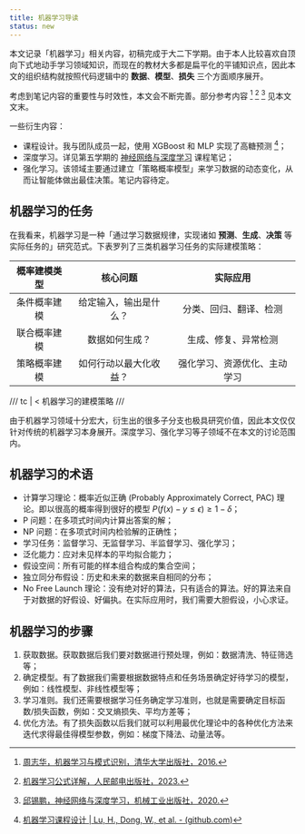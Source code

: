 ```yaml
---
title: 机器学习导读
status: new
---
```


本文记录「机器学习」相关内容，初稿完成于大二下学期。由于本人比较喜欢自顶向下式地动手学习领域知识，而现在的教材大多都是扁平化的平铺知识点，因此本文的组织结构就按照代码逻辑中的 **数据**、**模型**、**损失** 三个方面顺序展开。

考虑到笔记内容的重要性与时效性，本文会不断完善。部分参考内容 [^西瓜书] [^南瓜书] [^nndl] 见本文文末。

[^西瓜书]: [周志华，机器学习与模式识别，清华大学出版社，2016.](https://github.com/jingyuexing/Ebook/blob/master/Machine_Learning/机器学习_周志华.pdf)
[^南瓜书]: [机器学习公式详解，人民邮电出版社，2023.](https://github.com/datawhalechina/pumpkin-book)
[^nndl]: [邱锡鹏，神经网络与深度学习，机械工业出版社，2020.](https://nndl.github.io/)

一些衍生内容：

- 课程设计。我与团队成员一起，使用 XGBoost 和 MLP 实现了高糖预测 [^课设]；
- 深度学习。详见第五学期的 [神经网络与深度学习](../deep-learning/index.md) 课程笔记；
- 强化学习。该领域主要通过建立「策略概率模型」来学习数据的动态变化，从而让智能体做出最佳决策。笔记内容待定。

[^课设]: [机器学习课程设计 | Lu, H., Dong, W., et al. - (github.com)](https://github.com/Mr-LUHAOYU/MachineLearningClassDesign)

## 机器学习的任务

在我看来，机器学习是一种「通过学习数据规律，实现诸如 **预测**、**生成**、**决策** 等实际任务的」研究范式。下表罗列了三类机器学习任务的实际建模策略：

| 概率建模类型 |        核心问题        |           实际应用           |
| :----------: | :--------------------: | :--------------------------: |
| 条件概率建模 | 给定输入，输出是什么？ |    分类、回归、翻译、检测    |
| 联合概率建模 |     数据如何生成？     |     生成、修复、异常检测     |
| 策略概率建模 | 如何行动以最大化收益？ | 强化学习、资源优化、主动学习 |

/// tc | <
机器学习的建模策略
///

由于机器学习领域十分宏大，衍生出的很多子分支也极具研究价值，因此本文仅仅针对传统的机器学习本身展开。深度学习、强化学习等子领域不在本文的讨论范围内。

## 机器学习的术语

- 计算学习理论：概率近似正确 (Probably Approximately Correct, PAC) 理论。即以很高的概率得到很好的模型 $P(f(x)- y \le \epsilon) \ge 1 - \delta$；
- P 问题：在多项式时间内计算出答案的解；
- NP 问题：在多项式时间内检验解的正确性；
- 学习任务：监督学习、无监督学习、半监督学习、强化学习；
- 泛化能力：应对未见样本的平均拟合能力；
- 假设空间：所有可能的样本组合构成的集合空间；
- 独立同分布假设：历史和未来的数据来自相同的分布；
- No Free Launch 理论：没有绝对好的算法，只有适合的算法。好的算法来自于对数据的好假设、好偏执。在实际应用时，我们需要大胆假设，小心求证。

## 机器学习的步骤

1. 获取数据。获取数据后我们要对数据进行预处理，例如：数据清洗、特征筛选等；
2. 确定模型。有了数据我们需要根据数据特点和任务场景确定好待学习的模型，例如：线性模型、非线性模型等；
3. 学习准则。我们还需要根据学习任务确定学习准则，也就是需要确定目标函数/损失函数，例如：交叉熵损失、平均方差等；
4. 优化方法。有了损失函数以后我们就可以利用最优化理论中的各种优化方法来迭代求得最佳得模型参数，例如：梯度下降法、动量法等。
